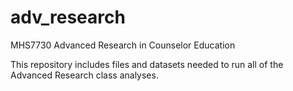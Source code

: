 # adv_research
MHS7730 Advanced Research in Counselor Education

This repository includes files and datasets needed to run all of the Advanced Research class analyses. 
